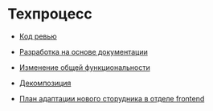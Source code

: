 Техпроцесс
==========

* [Код ревью](code-review/README.md)
* [Разработка на основе документации](document-driven-development/README.md)
* [Изменение общей функциональности](common-functionality/README.md)
* [Декомпозиция](decomposition/README.md)

* [План адаптации нового сторудника в отделе frontend](adaptation/README.md)
